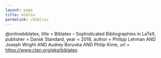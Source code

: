 ```yaml
---
layout: page
title: biblio
permalink: /biblio/
---
```

@onlinebiblatex, title = Biblatex – Sophisticated Bibliographies in
LaTeX, publisher = Dansk Standard, year = 2018, author = Philipp Lehman
AND Joseph Wright AND Audrey Boruvka AND Philip Kime, url =
https://www.ctan.org/pkg/biblatex
